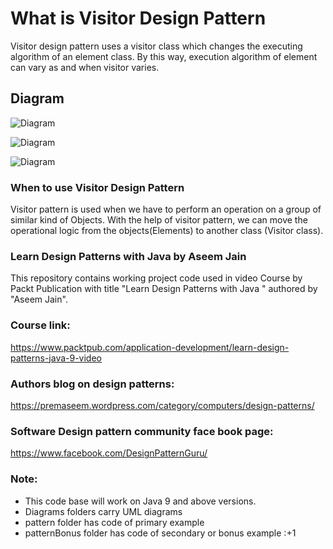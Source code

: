 # What is Visitor Design Pattern 
Visitor design pattern uses a visitor class which changes the executing algorithm of an element class. By this way, execution algorithm of element can vary as and when visitor varies.

## Diagram
![Diagram](https://github.com/premaseem/DesignPatternsJava9/blob/visitor-pattern/diagrams/Visitor-Pattern-class-diagram%20.png "Diagram")

![Diagram](https://github.com/premaseem/DesignPatternsJava9/blob/visitor-pattern/diagrams/visitorPattern-generic.jpeg "Diagram")

![Diagram](https://github.com/premaseem/DesignPatternsJava9/blob/visitor-pattern/diagrams/VisitorSequenceDiagram.png "Diagram")

### When to use Visitor  Design Pattern 
Visitor pattern is used when we have to perform an operation on a group of similar kind of Objects. With the help of visitor pattern, we can move the operational logic from the objects(Elements) to another class (Visitor class).

### Learn Design Patterns with Java by Aseem Jain
This repository contains working project code used in video Course by Packt Publication with title "Learn Design Patterns with Java " authored by "Aseem Jain".

### Course link: 
https://www.packtpub.com/application-development/learn-design-patterns-java-9-video

### Authors blog on design patterns:
https://premaseem.wordpress.com/category/computers/design-patterns/

### Software Design pattern community face book page:
https://www.facebook.com/DesignPatternGuru/

### Note: 
* This code base will work on Java 9 and above versions. 
* Diagrams folders carry UML diagrams
* pattern folder has code of primary example 
* patternBonus folder has code of secondary or bonus example :+1 
